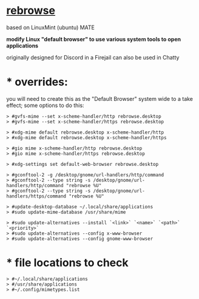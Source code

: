 # [rebrowse](https://github.com/arrowgent/rebrowse/blob/master/rebrowse)
based on LinuxMint (ubuntu) MATE

**modify Linux "default browser" to use various system tools to open applications**

originally designed for Discord in a Firejail
can also be used in Chatty

# * overrides:

you will need to create this as the "Default Browser" system wide to a take effect;
some options to do this:

```
> #gvfs-mime --set x-scheme-handler/http rebrowse.desktop
> #gvfs-mime --set x-scheme-handler/https rebrowse.desktop

> #xdg-mime default rebrowse.desktop x-scheme-handler/http
> #xdg-mime default rebrowse.desktop x-scheme-handler/https

> #gio mime x-scheme-handler/http rebrowse.desktop
> #gio mime x-scheme-handler/https rebrowse.desktop

> #xdg-settings set default-web-browser rebrowse.desktop

> #gconftool-2 -g /desktop/gnome/url-handlers/http/command
> #gconftool-2 --type string -s /desktop/gnome/url-handlers/http/command "rebrowse %U"
> #gconftool-2 --type string -s /desktop/gnome/url-handlers/https/command "rebrowse %U"

> #update-desktop-database ~/.local/share/applications
> #sudo update-mime-database /usr/share/mime

> #sudo update-alternatives --install `<link>` `<name>` `<path>` `<priority>`
> #sudo update-alternatives --config x-www-browser
> #sudo update-alternatives --config gnome-www-browser
```

# * file locations to check
```
> #~/.local/share/applications
> #/usr/share/applications
> #~/.config/mimetypes.list
```
